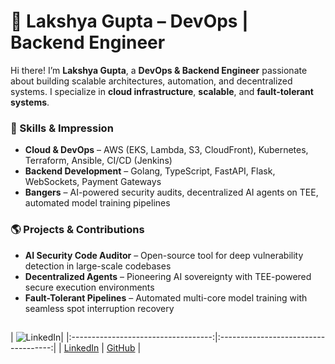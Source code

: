 # 🚀 Lakshya Gupta – DevOps | Backend Engineer

Hi there! I’m **Lakshya Gupta**, a **DevOps & Backend Engineer** passionate about building scalable architectures, automation, and decentralized systems. I specialize in **cloud infrastructure**, **scalable**, and **fault-tolerant systems**.

### 🔹 Skills & Impression

- **Cloud & DevOps** – AWS (EKS, Lambda, S3, CloudFront), Kubernetes, Terraform, Ansible, CI/CD (Jenkins)
- **Backend Development** – Golang, TypeScript, FastAPI, Flask, WebSockets, Payment Gateways
- **Bangers** – AI-powered security audits, decentralized AI agents on TEE, automated model training pipelines

### 🌎 Projects & Contributions

- **AI Security Code Auditor** – Open-source tool for deep vulnerability detection in large-scale codebases
- **Decentralized Agents** – Pioneering AI sovereignty with TEE-powered secure execution environments
- **Fault-Tolerant Pipelines** – Automated multi-core model training with seamless spot interruption recovery
  
##
| ![LinkedIn](https://img.shields.io/badge/LinkedIn-%230077B5.svg?style=for-the-badge&logo=linkedin&logoColor=white)|
|:-----------------------------------:|:------------------------------------:|
| [LinkedIn](https://www.linkedin.com/in/lakshya-gupta-291645252/) | [GitHub](https://github.com/lakshya404stc) |
